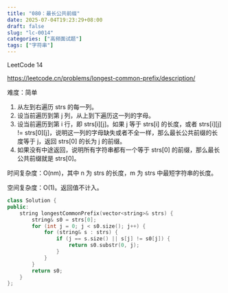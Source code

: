 ```yaml
---
title: "080：最长公共前缀"
date: 2025-07-04T19:23:29+08:00
draft: false
slug: "lc-0014"
categories: ["高频面试题"]
tags: ["字符串"]
---
```


LeetCode 14

https://leetcode.cn/problems/longest-common-prefix/description/

难度：简单

1. 从左到右遍历 strs 的每一列。
2. 设当前遍历到第 j 列，从上到下遍历这一列的字母。
3. 设当前遍历到第 i 行，即 strs[i][j]。如果 j 等于 strs[i] 的长度，或者 strs[i][j] != strs[0][j]，说明这一列的字母缺失或者不全一样，那么最长公共前缀的长度等于 j，返回 strs[0] 的长为 j 的前缀。
4. 如果没有中途返回，说明所有字符串都有一个等于 strs[0] 的前缀，那么最长公共前缀就是 strs[0]。

时间复杂度：O(nm)，其中 n 为 strs 的长度，m 为 strs 中最短字符串的长度。

空间复杂度：O(1)。返回值不计入。

<!--more-->

```cpp
class Solution {
public:
    string longestCommonPrefix(vector<string>& strs) {
        string& s0 = strs[0];
        for (int j = 0; j < s0.size(); j++) {
            for (string& s : strs) {
                if (j == s.size() || s[j] != s0[j]) {
                    return s0.substr(0, j);
                }
            }
        }
        return s0;
    }
};
```
